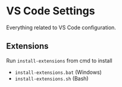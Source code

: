 # VS Code Settings
Everything related to VS Code configuration.

## Extensions
Run `install-extensions` from cmd to install
- `install-extensions.bat` (Windows)
- `install-extensions.sh` (Bash)
